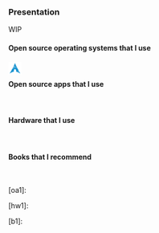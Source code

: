### Presentation
WIP

<!-- SHIELDS -->
<!-- http://shields.io -->

#### Open source operating systems that I use
[<img align="left" alt="Arch Linux" width="26px" src="./icons/arch.svg" style="padding-right:10px;" />][os1]

<br />

#### Open source apps that I use

<br />

#### Hardware that I use

<br />

#### Books that I recommend

<br />

<!-- Bibliography -->

<!-- Operating systems -->
[os1]: https://archlinux.org/

<!-- Apps -->
[oa1]: 

<!-- Hardware -->
[hw1]: 

<!-- Books -->
[b1]: 
 
<!--
**PerilousBooklet/PerilousBooklet** is a ✨ _special_ ✨ repository because its `README.md` (this file) appears on your GitHub profile.

Here are some ideas to get you started:

- 🔭 I’m currently working on ...
- 🌱 I’m currently learning ...
- 👯 I’m looking to collaborate on ...
- 🤔 I’m looking for help with ...
- 💬 Ask me about ...
- 📫 How to reach me: ...
- 😄 Pronouns: ...
- ⚡ Fun fact: ...
-->
